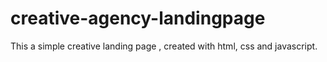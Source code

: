 # creative-agency-landingpage

This a simple creative landing page , created with html, css and javascript.
